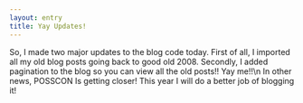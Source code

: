 ```yaml
---
layout: entry
title: Yay Updates!
---
```


So, I made two major updates to the blog code today.  First of all, I imported all my old blog posts going back to good old 2008.  Secondly, I added pagination to the blog so you can view all the old posts!! Yay me!!\n
In other news, POSSCON Is getting closer!  This year I will do a better job of blogging it!
